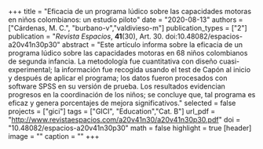 +++
title = "Eficacia de un programa lúdico sobre las capacidades motoras en niños colombianos: un estudio piloto"
date = "2020-08-13"
authors = ["Cárdenas, M. C.", "burbano-v","valdivieso-m"]
publication_types = ["2"]
publication = "*Revista Espacios*, **41**(30), Art. 30. doi:10.48082/espacios-a20v41n30p30"
abstract = "Este artículo informa sobre la eficacia de un programa lúdico sobre las capacidades motoras en 68 niños colombianos de segunda infancia. La metodología fue cuantitativa con diseño cuasi-experimental; la información fue recogida usando el test de Capón al inicio y después de aplicar el programa; los datos fueron procesados con software SPSS en su versión de prueba. Los resultados evidencian progresos en la coordinación de los niños; se concluye que, tal programa es eficaz y genera porcentajes de mejora significativos."
selected = false
projects = ["gici"]
tags = ["GICI", "Education","Cat. B"]
url_pdf = "http://www.revistaespacios.com/a20v41n30/a20v41n30p30.pdf"
doi = "10.48082/espacios-a20v41n30p30"
math = false
highlight = true
[header]
image = ""
caption = ""
+++
